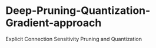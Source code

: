 # Deep-Pruning-Quantization-Gradient-approach
Explicit Connection Sensitivity Pruning and Quantization
